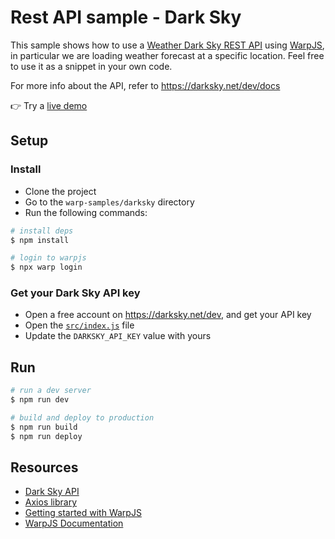 # Rest API sample - Dark Sky

This sample shows how to use a [Weather Dark Sky REST API](https://darksky.net/dev) using [WarpJS](https://warpjs.com), in particular we are loading weather forecast at a specific location. Feel free to use it as a snippet in your own code.

For more info about the API, refer to https://darksky.net/dev/docs

👉 Try a [live demo](https://warpjs-4iak0pdr14h47qccekgmhybjj.storage.googleapis.com/index.html)

## Setup

### Install

- Clone the project
- Go to the `warp-samples/darksky` directory
- Run the following commands:

```bash
# install deps
$ npm install

# login to warpjs
$ npx warp login
```

### Get your Dark Sky API key

- Open a free account on https://darksky.net/dev, and get your API key
- Open the [`src/index.js`](src/index.js) file
- Update the `DARKSKY_API_KEY` value with yours

## Run

```bash
# run a dev server
$ npm run dev

# build and deploy to production
$ npm run build
$ npm run deploy
```

## Resources

- [Dark Sky API](https://darksky.net/dev)
- [Axios library](https://github.com/axios/axios)
- [Getting started with WarpJS](https://warpjs.dev/docs/getting-started)
- [WarpJS Documentation](https://warpjs.dev)
